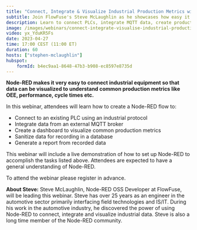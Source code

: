 ```yaml
---
title: "Connect, Integrate & Visualize Industrial Production Metrics with Node-RED"
subtitle: Join FlowFuse's Steve McLaughlin as he showcases how easy it is to use Node-RED to visualize popular production metrics using Node-RED.
description: Learn to connect PLCs, integrate MQTT data, create production dashboards, sanitize data, and generate reports using Node-RED with Steve McLaughlin from FlowFuse.
image: /images/webinars/connect-integrate-visualise-industrial-production-metrics-with-node-red.jpg
video: yx_YduKR5Fs
date: 2023-04-27
time: 17:00 CEST (11:00 ET) 
duration: 60
hosts: ["stephen-mclaughlin"]
hubspot:
    formId: b4ec9aa1-8648-47b3-b908-ec8597e8735d
---
```


**Node-RED makes it very easy to connect industrial equipment so that data can be visualized to understand common production metrics like OEE, performance, cycle times etc.**

<!--more-->

In this webinar, attendees will learn how to create a Node-RED flow to:
- Connect to an existing PLC using an industrial protocol
- Integrate data from an external MQTT broker
- Create a dashboard to visualize common production metrics
- Sanitize data for recording in a database
- Generate a report from recorded data

This webinar will include a live demonstration of how to set up Node-RED to accomplish the tasks listed above. Attendees are expected to have a general understanding of Node-RED.

To attend the webinar please register in advance.

**About Steve:**
Steve McLaughlin, Node-RED OSS Developer at FlowFuse, will be leading this webinar. Steve has over 25 years as an engineer in the automotive sector primarily interfacing field technologies and IS/IT. During his work in the automotive industry, he discovered the power of using Node-RED to connect, integrate and visualize industrial data. Steve is also a long time member of the Node-RED community.